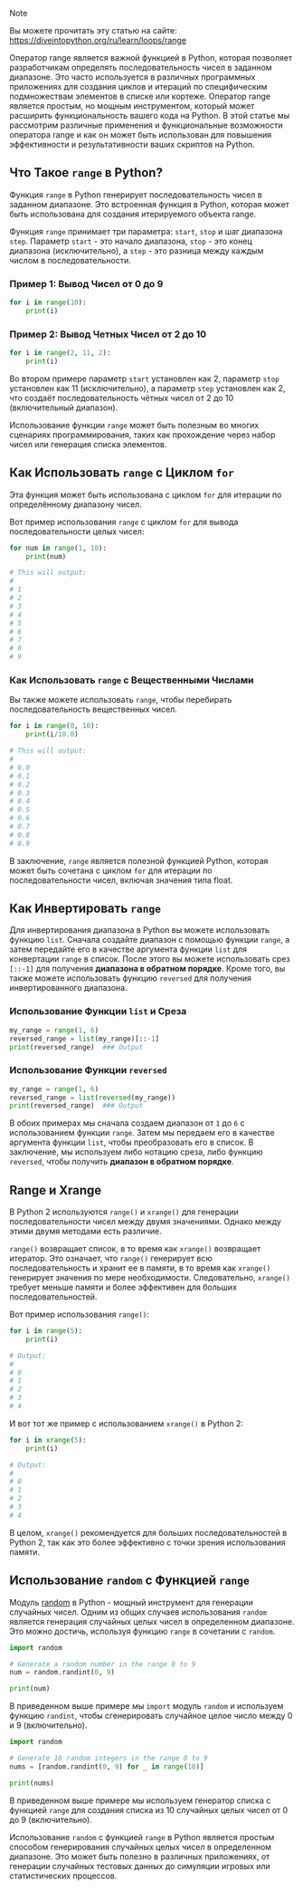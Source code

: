 > [!NOTE]
> Вы можете прочитать эту статью на сайте: https://diveintopython.org/ru/learn/loops/range

Оператор range является важной функцией в Python, которая позволяет разработчикам определять последовательность чисел в заданном диапазоне. Это часто используется в различных программных приложениях для создания циклов и итераций по специфическим подмножествам элементов в списке или кортеже. Оператор range является простым, но мощным инструментом, который может расширить функциональность вашего кода на Python. В этой статье мы рассмотрим различные применения и функциональные возможности оператора range и как он может быть использован для повышения эффективности и результативности ваших скриптов на Python.

## Что Такое `range` в Python?

Функция `range` в Python генерирует последовательность чисел в заданном диапазоне. Это встроенная функция в Python, которая может быть использована для создания итерируемого объекта range.

Функция `range` принимает три параметра: `start`, `stop` и шаг диапазона `step`. Параметр `start` - это начало диапазона, `stop` - это конец диапазона (исключительно), а `step` - это разница между каждым числом в последовательности.

### Пример 1: Вывод Чисел от 0 до 9

```python
for i in range(10):
    print(i)
```

### Пример 2: Вывод Четных Чисел от 2 до 10

```python
for i in range(2, 11, 2):
    print(i)
```

Во втором примере параметр `start` установлен как 2, параметр `stop` установлен как 11 (исключительно), а параметр `step` установлен как 2, что создаёт последовательность чётных чисел от 2 до 10 (включительный диапазон).

Использование функции `range` может быть полезным во многих сценариях программирования, таких как прохождение через набор чисел или генерация списка элементов.

## Как Использовать `range` с Циклом `for` 

Эта функция может быть использована с циклом `for` для итерации по определённому диапазону чисел.

Вот пример использования `range` с циклом `for` для вывода последовательности целых чисел:

```python
for num in range(1, 10):
    print(num)

# This will output:
# 
# 1
# 2
# 3
# 4
# 5
# 6
# 7
# 8
# 9
```

### Как Использовать `range` с Вещественными Числами

Вы также можете использовать `range`, чтобы перебирать последовательность вещественных чисел.

```python
for i in range(0, 10):
    print(i/10.0)

# This will output:
# 
# 0.0
# 0.1
# 0.2
# 0.3
# 0.4
# 0.5
# 0.6
# 0.7
# 0.8
# 0.9
```

В заключение, `range` является полезной функцией Python, которая может быть сочетана с циклом `for` для итерации по последовательности чисел, включая значения типа float.

## Как Инвертировать `range`

Для инвертирования диапазона в Python вы можете использовать функцию `list`. Сначала создайте диапазон с помощью функции `range`, а затем передайте его в качестве аргумента функции `list` для конвертации `range` в список. После этого вы можете использовать срез `[::-1]` для получения **диапазона в обратном порядке**. Кроме того, вы также можете использовать функцию `reversed` для получения инвертированного диапазона.

### Использование Функции `list` и Среза

```python
my_range = range(1, 6)
reversed_range = list(my_range)[::-1]
print(reversed_range)  ### Output

```

### Использование Функции `reversed`

```python
my_range = range(1, 6)
reversed_range = list(reversed(my_range))
print(reversed_range)  ### Output

```

В обоих примерах мы сначала создаем диапазон от `1` до `6` с использованием функции `range`. Затем мы передаем его в качестве аргумента функции `list`, чтобы преобразовать его в список. В заключение, мы используем либо нотацию среза, либо функцию `reversed`, чтобы получить **диапазон в обратном порядке**.

## Range и Xrange

В Python 2 используются `range()` и `xrange()` для генерации последовательности чисел между двумя значениями. Однако между этими двумя методами есть различие.

`range()` возвращает список, в то время как `xrange()` возвращает итератор. Это означает, что `range()` генерирует всю последовательность и хранит ее в памяти, в то время как `xrange()` генерирует значения по мере необходимости. Следовательно, `xrange()` требует меньше памяти и более эффективен для больших последовательностей.

Вот пример использования `range()`:

```python
for i in range(5):
    print(i)

# Output:
# 
# 0
# 1
# 2
# 3
# 4
```

И вот тот же пример с использованием `xrange()` в Python 2:

```python
for i in xrange(5):
    print(i)

# Output:
# 
# 0
# 1
# 2
# 3
# 4
```

В целом, `xrange()` рекомендуется для больших последовательностей в Python 2, так как это более эффективно с точки зрения использования памяти.

## Использование `random` с Функцией `range`

Модуль [random](https://docs.python.org/3/library/random.html) в Python - мощный инструмент для генерации случайных чисел. Одним из общих случаев использования `random` является генерация случайных целых чисел в определенном диапазоне. Это можно достичь, используя функцию `range` в сочетании с `random`.

```python
import random

# Generate a random number in the range 0 to 9
num = random.randint(0, 9)

print(num)
```

В приведенном выше примере мы `import` модуль `random` и используем функцию `randint`, чтобы сгенерировать случайное целое число между 0 и 9 (включительно).

```python
import random

# Generate 10 random integers in the range 0 to 9
nums = [random.randint(0, 9) for _ in range(10)]

print(nums)
```

В приведенном выше примере мы используем генератор списка с функцией `range` для создания списка из 10 случайных целых чисел от 0 до 9 (включительно).

Использование `random` с функцией `range` в Python является простым способом генерирования случайных целых чисел в определенном диапазоне. Это может быть полезно в различных приложениях, от генерации случайных тестовых данных до симуляции игровых или статистических процессов.
